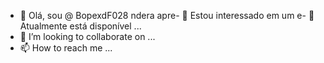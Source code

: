 - 👋 Olá, sou @ BopexdF028
ndera apre- 👀 Estou interessado em um 
e- 🌱 Atualmente está disponível ...
- 💞️ I’m looking to collaborate on ...
- 📫 How to reach me ...

<!---
BopexdF028/BopexdF028 is a ✨ special ✨ repository because its `README.md` (this file) appears on your GitHub profile.
You can click the Preview link to take a look at your changes.
--->
